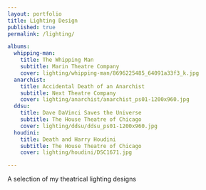 ```yaml
---
layout: portfolio
title: Lighting Design
published: true
permalink: /lighting/

albums:
  whipping-man:
    title: The Whipping Man
    subtitle: Marin Theatre Company
    cover: lighting/whipping-man/8696225485_64091a33f3_k.jpg 
  anarchist: 
    title: Accidental Death of an Anarchist
    subtitle: Next Theatre Company
    cover: lighting/anarchist/anarchist_ps01-1200x960.jpg
  ddsu:  
    title: Dave DaVinci Saves the Universe
    subtitle: The House Theatre of Chicago
    cover: lighting/ddsu/ddsu_ps01-1200x960.jpg
  houdini:
    title: Death and Harry Houdini
    subtitle: The House Theatre of Chicago
    cover: lighting/houdini/DSC1671.jpg

---
```


A selection of my theatrical lighting designs